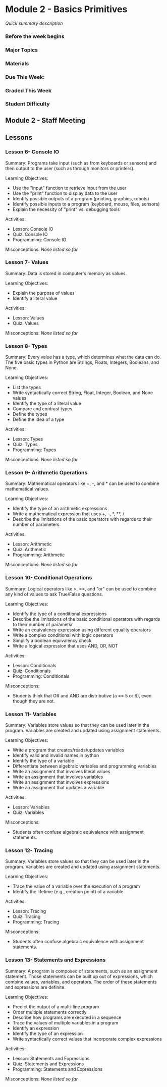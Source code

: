 # Module 2 - Basics Primitives
_Quick summary description_

### Before the week begins

### Major Topics

### Materials

### Due This Week:

### Graded This Week

### Student Difficulty

## Module 2 - Staff Meeting

## Lessons

### Lesson 6- Console IO 

Summary: Programs take input (such as from keyboards or sensors) and then output to the user (such as through monitors or printers). 

Learning Objectives:
* Use the "input" function to retrieve input from the user
* Use the "print" function to display data to the user
* Identify possible outputs of a program (printing, graphics, robots)
* Identify possible inputs to a program (keyboard, mouse, files, sensors)
* Explain the necessity of "print" vs. debugging tools

Activities:
* Lesson: Console IO
* Quiz: Console IO
* Programming: Console IO

Misconceptions: _None listed so far_

### Lesson 7- Values 

Summary: Data is stored in computer's memory as values. 

Learning Objectives:
* Explain the purpose of values
* Identify a literal value

Activities:
* Lesson: Values
* Quiz: Values

Misconceptions: _None listed so far_

### Lesson 8- Types 

Summary: Every value has a type, which determines what the data can do. The five basic types in Python are Strings, Floats, Integers, Booleans, and None. 

Learning Objectives:
* List the types
* Write syntactically correct String, Float, Integer, Boolean, and None values
* Identify the type of a literal value
* Compare and contrast types
* Define the types
* Define the idea of a type

Activities:
* Lesson: Types
* Quiz: Types
* Programming: Types

Misconceptions: _None listed so far_

### Lesson 9- Arithmetic Operations 

Summary: Mathematical operators like +, -, and * can be used to combine mathematical values. 

Learning Objectives:
* Identify the type of an arithmetic expressions
* Write a mathematical expression that uses +, -, *, **, /
* Describe the limitations of the basic operators with regards to their number of parameters

Activities:
* Lesson: Arithmetic
* Quiz: Arithmetic
* Programming: Arithmetic

Misconceptions: _None listed so far_

### Lesson 10- Conditional Operations 

Summary: Logical operators like >, ==, and "or" can be used to combine any kind of values to ask True/False questions. 

Learning Objectives:
* Identify the type of a conditional expressions
* Describe the limitations of the basic conditional operators with regards to their number of parametsr
* Write an equivalency expression using different equality operators
* Write a complex conditional with logic operators
* Simplify a boolean equivalency check
* Write a logical expression that uses AND, OR, NOT

Activities:
* Lesson: Conditionals
* Quiz: Conditionals
* Programming: Conditionals

Misconceptions:
* Students think that OR and AND are distributive (a == 5 or 6), even though they are not.

### Lesson 11- Variables 

Summary: Variables store values so that they can be used later in the program. Variables are created and updated using assignment statements. 

Learning Objectives:
* Write a program that creates/reads/updates variables
* Identify valid and invalid names in python
* Identify the type of a variable
* Differentiate between algebraic variables and programming variables
* Write an assignment that involves literal values
* Write an assignment that involves variables
* Write an assignment that involves expressions
* Write an assignment that updates a variable

Activities:
* Lesson: Variables
* Quiz: Variables

Misconceptions:
* Students often confuse algebraic equivalence with assignment statements.

### Lesson 12- Tracing 

Summary: Variables store values so that they can be used later in the program. Variables are created and updated using assignment statements. 

Learning Objectives:
* Trace the value of a variable over the execution of a program
* Identify the lifetime (e.g., creation point) of a variable

Activities:
* Lesson: Tracing
* Quiz: Tracing
* Programming: Tracing

Misconceptions:
* Students often confuse algebraic equivalence with assignment statements.

### Lesson 13- Statements and Expressions 

Summary: A program is composed of statements, such as an assignment statement. Those statements can be built up out of expressions, which combine values, variables, and operators. The order of these statements and expressions are definite. 

Learning Objectives:
* Predict the output of a multi-line program
* Order multiple statements correctly
* Describe how programs are executed in a sequence
* Trace the values of multiple variables in a program
* Identify an expression
* Identify the type of an expression
* Write syntactically correct values that incorporate complex expressions

Activities:
* Lesson: Statements and Expressions
* Quiz: Statements and Expressions
* Programming: Statements and Expressions

Misconceptions: _None listed so far_


